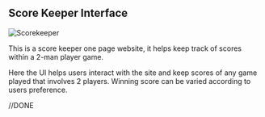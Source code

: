 ## Score Keeper Interface

![Scorekeeper](githubscorekeeper.png)

This is a score keeper one page website, it helps keep track of scores within a 2-man player game.

Here the UI helps users interact with the site and keep scores of any game played that involves 2 players. Winning score can be varied according to users preference.

//DONE
